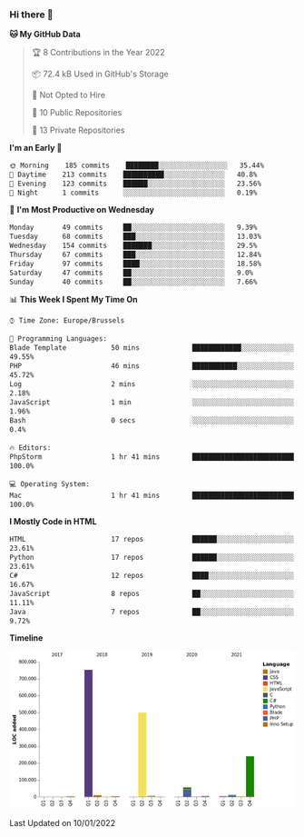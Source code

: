 ### Hi there 👋

<!--START_SECTION:waka-->
**🐱 My GitHub Data** 

> 🏆 8 Contributions in the Year 2022
 > 
> 📦 72.4 kB Used in GitHub's Storage 
 > 
> 🚫 Not Opted to Hire
 > 
> 📜 10 Public Repositories 
 > 
> 🔑 13 Private Repositories  
 > 
**I'm an Early 🐤** 

```text
🌞 Morning    185 commits    ████████░░░░░░░░░░░░░░░░░   35.44% 
🌆 Daytime    213 commits    ██████████░░░░░░░░░░░░░░░   40.8% 
🌃 Evening    123 commits    ██████░░░░░░░░░░░░░░░░░░░   23.56% 
🌙 Night      1 commits      ░░░░░░░░░░░░░░░░░░░░░░░░░   0.19%

```
📅 **I'm Most Productive on Wednesday** 

```text
Monday       49 commits     ██░░░░░░░░░░░░░░░░░░░░░░░   9.39% 
Tuesday      68 commits     ███░░░░░░░░░░░░░░░░░░░░░░   13.03% 
Wednesday    154 commits    ███████░░░░░░░░░░░░░░░░░░   29.5% 
Thursday     67 commits     ███░░░░░░░░░░░░░░░░░░░░░░   12.84% 
Friday       97 commits     ████░░░░░░░░░░░░░░░░░░░░░   18.58% 
Saturday     47 commits     ██░░░░░░░░░░░░░░░░░░░░░░░   9.0% 
Sunday       40 commits     ██░░░░░░░░░░░░░░░░░░░░░░░   7.66%

```


📊 **This Week I Spent My Time On** 

```text
⌚︎ Time Zone: Europe/Brussels

💬 Programming Languages: 
Blade Template           50 mins             ████████████░░░░░░░░░░░░░   49.55% 
PHP                      46 mins             ███████████░░░░░░░░░░░░░░   45.72% 
Log                      2 mins              ░░░░░░░░░░░░░░░░░░░░░░░░░   2.18% 
JavaScript               1 min               ░░░░░░░░░░░░░░░░░░░░░░░░░   1.96% 
Bash                     0 secs              ░░░░░░░░░░░░░░░░░░░░░░░░░   0.4%

🔥 Editors: 
PhpStorm                 1 hr 41 mins        █████████████████████████   100.0%

💻 Operating System: 
Mac                      1 hr 41 mins        █████████████████████████   100.0%

```

**I Mostly Code in HTML** 

```text
HTML                     17 repos            ██████░░░░░░░░░░░░░░░░░░░   23.61% 
Python                   17 repos            ██████░░░░░░░░░░░░░░░░░░░   23.61% 
C#                       12 repos            ████░░░░░░░░░░░░░░░░░░░░░   16.67% 
JavaScript               8 repos             ██░░░░░░░░░░░░░░░░░░░░░░░   11.11% 
Java                     7 repos             ██░░░░░░░░░░░░░░░░░░░░░░░   9.72%

```


**Timeline**

![Chart not found](https://raw.githubusercontent.com/guillaumedeplancke/guillaumedeplancke/main/charts/bar_graph.png) 


 Last Updated on 10/01/2022
<!--END_SECTION:waka-->
